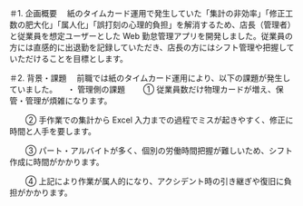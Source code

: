 ＃1. 企画概要
　紙のタイムカード運用で発生していた「集計の非効率」「修正工数の肥大化」「属人化」「誤打刻の心理的負担」を解消するため、店長（管理者）と従業員を想定ユーザーとした
 Web 勤怠管理アプリを開発しました。従業員の方には直感的に出退勤を記録していただき、店長の方にはシフト管理や把握していただけることを目標とします。

 ＃2. 背景・課題
 　前職では紙のタイムカード運用により、以下の課題が発生していました。
 　・ 管理側の課題
　　① 従業員数だけ物理カードが増え、保管・管理が煩雑になります。

　　② 手作業での集計から Excel 入力までの過程でミスが起きやすく、修正に時間と人手を要します。

　　③ パート・アルバイトが多く、個別の労働時間把握が難しいため、シフト作成に時間がかかります。

　　④ 上記により作業が属人的になり、アクシデント時の引き継ぎや復旧に負担がかかります。

